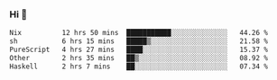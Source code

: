 ### Hi 👋

<!--START_SECTION:waka-->

```txt
Nix          12 hrs 50 mins  ███████████░░░░░░░░░░░░░░   44.26 %
sh           6 hrs 15 mins   █████▒░░░░░░░░░░░░░░░░░░░   21.58 %
PureScript   4 hrs 27 mins   ████░░░░░░░░░░░░░░░░░░░░░   15.37 %
Other        2 hrs 35 mins   ██▒░░░░░░░░░░░░░░░░░░░░░░   08.92 %
Haskell      2 hrs 7 mins    ██░░░░░░░░░░░░░░░░░░░░░░░   07.34 %
```

<!--END_SECTION:waka-->
